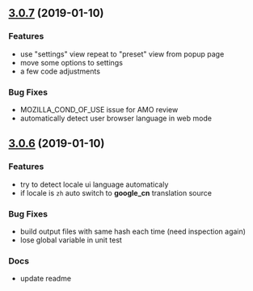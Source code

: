 ## [3.0.7](https://github.com/wallenweel/weel-translate/compare/v3.0.6...v3.0.7) (2019-01-10)

### Features

* use "settings" view repeat to "preset" view from popup page
* move some options to settings
* a few code adjustments

### Bug Fixes

* MOZILLA_COND_OF_USE issue for AMO review
* automatically detect user browser language in web mode

## [3.0.6](https://github.com/wallenweel/weel-translate/compare/v3.0.5...v3.0.6) (2019-01-10)

### Features

* try to detect locale ui language automaticaly
* if locale is `zh` auto switch to **google_cn** translation source

### Bug Fixes

* build output files with same hash each time (need inspection again)
* lose global variable in unit test

### Docs

* update readme
